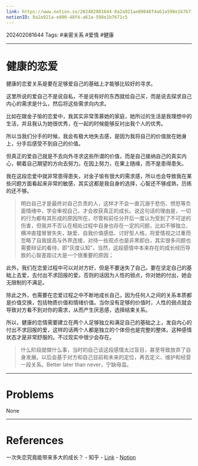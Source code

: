 ```yaml
---
link: https://www.notion.so/202402081644-8a2a921ae89048f4a61a598e1b7671c5
notionID: 8a2a921a-e890-48f4-a61a-598e1b7671c5
---
```

202402081644
Tags: #亲密关系 #爱情 #健康 

--- 
# 健康的恋爱

健康的恋爱关系是要在足够爱自己的基础上才能够比较好的寻求。

这里所说的爱自己不是说自私，不是说有好的东西就给自己买，而是说去探求自己内心的需求是什么，然后将这些需求向内求。

比如在跟金子愉的恋爱中，我其实非常羡慕她的家庭，她所过的生活是我理想中的生活，并且我认为她很优秀，在一起的时候能够反衬出我个人的优秀。

所以当我们分手的时候，我会有极大地失去感，是因为我将自己的价值放在她身上，分手后感受不到自己的价值。

但真正的爱自己就是不去向外寻求这些所谓的价值，而是自己接纳自己的真实内心，朝着自己期望的方向去努力。在因上努力，在果上随缘，而不是患得患失。

我在这段恋爱中就非常患得患失，对金子愉有很大的需求感，所以也会导致我在某些问题方面看起来非常的敏感，其实这都是我自身的选择，心智还不够成熟，历练的还不够。

> 明白自己才是最终对自己负责的人，这样才不会一直沉溺于悲伤、愤怒等负面情绪中，学会审视自己，才会收获真正的成长。说这句话的理由是，一切的行为都有其形成的原因所在，尽管和前任分开后一度认为受到了不可逆的伤害，但我并不否认在相处过程中自身也存在一定的问题，比如不够独立、横冲直撞冒冒失失，缺爱、自我价值感低、讨好型人格，将爱情视之过重而忽略了自我提高与外界连接，对待一些观点也是非黑即白，其实很多问题也需要辩证的看待，即“灰度认知”，当然，这段感情中本来存在的成长经历导致的心智差距过大是一个很重要的原因；

此外，我们在恋爱过程中可以对对方好，但是不要迷失了自己。要在坚定自己的基础上去爱，去付出不求回报的爱。否则的话因为人性的弱点，你对她的付出，她会无限制的不满足。

除此之外，也需要在恋爱过程之中不断地成长自己，因为任何人之间的关系本质都是价值交换，包括物质价值和情绪价值。当你没有足够的价值时，人性的弱点就会导致对方看不到对你的需求，从而产生厌恶感，选择结束关系。

所以，健康的恋情需要建立在两个人足够独立和满足自己的基础之上，发自内心的付出不求回报的爱，这样的话两个人都是独立的个体但也是完整的整体。这种感情状态才是非常舒服的。不过现实中很少会存在。

> 什么阶段就做什么事，当时的自己谈这段感情太过盲目，甚至导致放弃了自身发展。以后会基于对方和自己目前和未来的定位，再去定义、维护和经营一段关系。Better later than never，宁缺毋滥。

---
# Problems

None

---
# References

一次失恋究竟能带来多大的成长？ - 知乎 - [Link](https://www.zhihu.com/question/364747959/answer/972193679) - [Notion](https://www.notion.so/link-8efeecef311b4693985de8a554b26a4d?pvs=4)